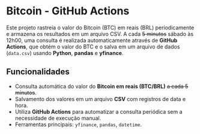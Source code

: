 # Bitcoin - GitHub Actions

Este projeto rastreia o valor do Bitcoin (BTC) em reais (BRL) periodicamente e armazena os resultados em um arquivo CSV. A cada ~~5 minutos~~ sábado às 12h00, uma consulta é realizada automaticamente através de **GitHub Actions**, que obtém o valor do BTC e o salva em um arquivo de dados (`data.csv`) usando **Python**, **pandas** e **yfinance**.

## Funcionalidades

- Consulta automática do valor do **Bitcoin em reais (BTC/BRL)** ~~a cada 5 minutos~~.
- Salvamento dos valores em um arquivo **CSV** com registros de data e hora.
- Utiliza **GitHub Actions** para automatizar a consulta periódica sem a necessidade de execução manual.
- Ferramentas principais: `yfinance`, `pandas`, `datetime`.
